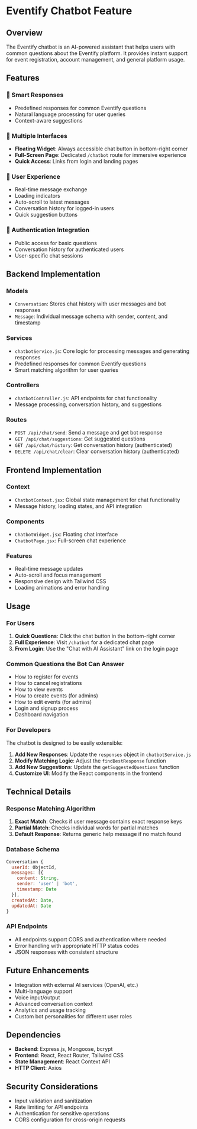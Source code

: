 # Eventify Chatbot Feature

## Overview

The Eventify chatbot is an AI-powered assistant that helps users with common questions about the Eventify platform. It provides instant support for event registration, account management, and general platform usage.

## Features

### 🤖 Smart Responses

- Predefined responses for common Eventify questions
- Natural language processing for user queries
- Context-aware suggestions

### 💬 Multiple Interfaces

- **Floating Widget**: Always accessible chat button in bottom-right corner
- **Full-Screen Page**: Dedicated `/chatbot` route for immersive experience
- **Quick Access**: Links from login and landing pages

### 📱 User Experience

- Real-time message exchange
- Loading indicators
- Auto-scroll to latest messages
- Conversation history for logged-in users
- Quick suggestion buttons

### 🔐 Authentication Integration

- Public access for basic questions
- Conversation history for authenticated users
- User-specific chat sessions

## Backend Implementation

### Models

- `Conversation`: Stores chat history with user messages and bot responses
- `Message`: Individual message schema with sender, content, and timestamp

### Services

- `chatbotService.js`: Core logic for processing messages and generating responses
- Predefined responses for common Eventify questions
- Smart matching algorithm for user queries

### Controllers

- `chatbotController.js`: API endpoints for chat functionality
- Message processing, conversation history, and suggestions

### Routes

- `POST /api/chat/send`: Send a message and get bot response
- `GET /api/chat/suggestions`: Get suggested questions
- `GET /api/chat/history`: Get conversation history (authenticated)
- `DELETE /api/chat/clear`: Clear conversation history (authenticated)

## Frontend Implementation

### Context

- `ChatbotContext.jsx`: Global state management for chat functionality
- Message history, loading states, and API integration

### Components

- `ChatbotWidget.jsx`: Floating chat interface
- `ChatbotPage.jsx`: Full-screen chat experience

### Features

- Real-time message updates
- Auto-scroll and focus management
- Responsive design with Tailwind CSS
- Loading animations and error handling

## Usage

### For Users

1. **Quick Questions**: Click the chat button in the bottom-right corner
2. **Full Experience**: Visit `/chatbot` for a dedicated chat page
3. **From Login**: Use the "Chat with AI Assistant" link on the login page

### Common Questions the Bot Can Answer

- How to register for events
- How to cancel registrations
- How to view events
- How to create events (for admins)
- How to edit events (for admins)
- Login and signup process
- Dashboard navigation

### For Developers

The chatbot is designed to be easily extensible:

1. **Add New Responses**: Update the `responses` object in `chatbotService.js`
2. **Modify Matching Logic**: Adjust the `findBestResponse` function
3. **Add New Suggestions**: Update the `getSuggestedQuestions` function
4. **Customize UI**: Modify the React components in the frontend

## Technical Details

### Response Matching Algorithm

1. **Exact Match**: Checks if user message contains exact response keys
2. **Partial Match**: Checks individual words for partial matches
3. **Default Response**: Returns generic help message if no match found

### Database Schema

```javascript
Conversation {
  userId: ObjectId,
  messages: [{
    content: String,
    sender: 'user' | 'bot',
    timestamp: Date
  }],
  createdAt: Date,
  updatedAt: Date
}
```

### API Endpoints

- All endpoints support CORS and authentication where needed
- Error handling with appropriate HTTP status codes
- JSON responses with consistent structure

## Future Enhancements

- Integration with external AI services (OpenAI, etc.)
- Multi-language support
- Voice input/output
- Advanced conversation context
- Analytics and usage tracking
- Custom bot personalities for different user roles

## Dependencies

- **Backend**: Express.js, Mongoose, bcrypt
- **Frontend**: React, React Router, Tailwind CSS
- **State Management**: React Context API
- **HTTP Client**: Axios

## Security Considerations

- Input validation and sanitization
- Rate limiting for API endpoints
- Authentication for sensitive operations
- CORS configuration for cross-origin requests
